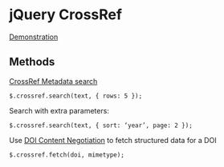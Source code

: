 # jQuery CrossRef

[Demonstration](http://git.macropus.org/reference-resolver/)

## Methods

[CrossRef Metadata search](http://search.crossref.org/help/api)

    $.crossref.search(text, { rows: 5 });

Search with extra parameters:

    $.crossref.search(text, { sort: ‘year’, page: 2 });

Use [DOI Content Negotiation](http://www.crosscite.org/cn/) to fetch structured data for a DOI 

    $.crossref.fetch(doi, mimetype);
